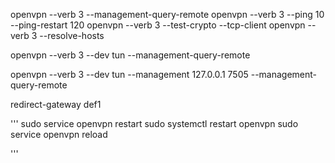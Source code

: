 
openvpn --verb 3 --management-query-remote
openvpn --verb 3 --ping 10 --ping-restart 120
openvpn --verb 3 --test-crypto --tcp-client
openvpn --verb 3 --resolve-hosts


openvpn --verb 3 --dev tun --management-query-remote

openvpn --verb 3 --dev tun --management 127.0.0.1 7505 --management-query-remote


redirect-gateway def1


'''
sudo service openvpn restart
sudo systemctl restart openvpn
sudo service openvpn reload

'''
